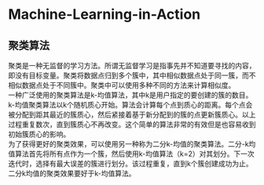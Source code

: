 # Machine-Learning-in-Action
## 聚类算法
聚类是一种无监督的学习方法。所谓无监督学习是指事先并不知道要寻找的内容，即没有目标变量。聚类将数据点归到多个簇中，其中相似数据点处于同一簇，而不相似数据点处于不同簇中。聚类中可以使用多种不同的方法来计算相似度。<br/>
一种广泛使用的聚类算法是k-均值算法，其中k是用户指定的要创建的簇的数目。k-均值聚类算法以k个随机质心开始。算法会计算每个点到质心的距离。每个点会被分配到距其最近的簇质心，然后紧接着基于新分配到的簇的点更新簇质心。以上过程重复数次，直到簇质心不再改变。这个简单的算法非常的有效但是也容易收到初始簇质心的影响。<br/>
为了获得更好的聚类效果，可以使用另一种称为二分k-均值的聚类算法。二分-k均值算法首先将所有点作为一个簇，然后使用k-均值算法（k=2）对其划分。下一次迭代时，选择有最大误差的簇进行划分。该过程重复，直到k个簇创建成功为止。二分k均值的聚类效果要好于k-均值算法。
